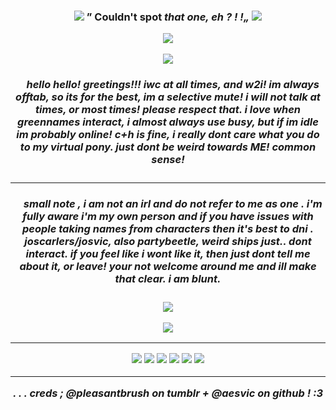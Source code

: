 <h3 align="center">
<img src="https://64.media.tumblr.com/62101fceca796cb05d7cd6db70820ca0/ec2fe971b0fa2a3b-d5/s75x75_c1/6c1fbc1a51090b555ad6141f2100a52506fb3f1a.gifv"/> ” Couldn't spot <i> that <i> one, eh ? ! !„ <img src="https://64.media.tumblr.com/8ccaa2b2587d7e2aa7fa8851c2ac8a1d/1d6b1fce698460e7-38/s75x75_c1/f1a0581b1b1a501ed6f60141593b536cd9aac11e.webp"/>
<p align="center">
<img src="https://files.catbox.moe/mf86gz.png"/>
</p>

<p align="center">
</p>
<p align="center">
<img src="https://files.catbox.moe/qxnxtd.png"/>
</p>

<h5 align="center">
‎ ‎‎ ‎ ‎  hello hello! greetings!!! iwc at all times, and w2i! im always offtab, so its for the best, im a selective mute! i will not talk at times, or most times! please respect that. i love when greennames interact, i almost always use busy, but if im idle im probably online! c+h is fine, i really dont care what you do to my virtual pony. just dont be weird towards ME! common sense!
</h5>

***
<h5 align="center">
‎ ‎‎ ‎ ‎  small note , i am not an irl and do not refer to me as one . i'm fully aware i'm my own person and if you have issues with people taking names from characters then it's best to dni .  joscarlers/josvic, also partybeetle, weird ships just.. dont interact. if you feel like i wont like it, then just dont tell me about it, or leave! your not welcome around me and ill make that clear. i am blunt.
</h5>
<p align="center">
<img src="https://files.catbox.moe/qxnxtd.png"/>
</p>
<p align="center">
<img src="https://files.catbox.moe/s45cyy.png"/>
</p>


***
<p align="center">
<img src="https://64.media.tumblr.com/b3e57fc129aab192837e1be2288732a7/16fed5257cbfde37-93/s100x200/3bd634e1795e167794427e6ab58e7a8388a7147e.gifv"/> <img src="https://github.com/aesvic/aesvic/assets/144497121/28a10243-db1a-47af-81c0-a5cccc783cbd"/> <img src="https://files.catbox.moe/87egys.png"/> <img src="https://files.catbox.moe/jtmcey.png"/> <img src="https://files.catbox.moe/ijntco.gif"/> <img src="https://files.catbox.moe/kyr0xj.png"/>

</p>

***
. . . creds ; *@pleasantbrush* on tumblr + @aesvic on github *!* :3




